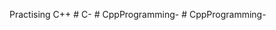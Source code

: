 Practising C++
#   C -  
 #   C p p P r o g r a m m i n g -  
 #   C p p P r o g r a m m i n g -  
 